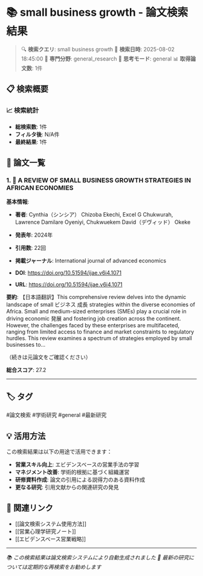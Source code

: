 # 📚 small business growth - 論文検索結果

> 🔍 **検索クエリ**: small business growth
> 📅 **検索日時**: 2025-08-02 18:45:00
> 🎯 **専門分野**: general_research
> 🧠 **思考モード**: general
> 📊 **取得論文数**: 1件

## 📋 検索概要

### 📈 検索統計
- **総検索数**: 1件
- **フィルタ後**: N/A件
- **最終結果**: 1件

## 📄 論文一覧

### 1. 📄 A REVIEW OF SMALL BUSINESS GROWTH STRATEGIES IN AFRICAN ECONOMIES

**基本情報**:
- **著者**: Cynthia（シンシア） Chizoba Ekechi, Excel G Chukwurah, Lawrence Damilare Oyeniyi, Chukwuekem David（デヴィッド） Okeke
- **発表年**: 2024年
- **引用数**: 22回
- **掲載ジャーナル**: International journal of advanced economics

- **DOI**: https://doi.org/10.51594/ijae.v6i4.1071
- **URL**: https://doi.org/10.51594/ijae.v6i4.1071

**要約**: 
【日本語翻訳】This comprehensive review delves into the dynamic landscape of small ビジネス 成長 strategies within the diverse economies of Africa. Small and medium-sized enterprises (SMEs) play a crucial role in driving economic 発展 and fostering job creation across the continent. However, the challenges faced by these enterprises are multifaceted, ranging from limited access to finance and market constraints to regulatory hurdles. This review examines a spectrum of strategies employed by small businesses to...

（続きは元論文をご確認ください）

**総合スコア**: 27.2

---


## 🏷️ タグ

#論文検索 #学術研究 #general #最新研究

## 💡 活用方法

この検索結果は以下の用途で活用できます：

- **営業スキル向上**: エビデンスベースの営業手法の学習
- **マネジメント改善**: 学術的根拠に基づく組織運営
- **研修資料作成**: 論文の引用による説得力のある資料作成
- **更なる研究**: 引用文献からの関連研究の発見

## 🔗 関連リンク

- [[論文検索システム使用方法]]
- [[営業心理学研究ノート]]
- [[エビデンスベース営業戦略]]

---

*📚 この検索結果は論文検索システムにより自動生成されました*
*🔄 最新の研究については定期的な再検索をお勧めします*
